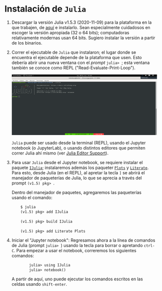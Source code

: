 # Instalación de `Julia`

1. Descargar la versión Julia v1.5.3 (2020-11-09) para la plataforma en la que trabajen, de [aquí](https://julialang.org/downloads/) e instalarlo. Sean especialmente cuidadosos en escoger la versión apropiada (32 o 64 bits); computadoras relativamente modernas usan 64 bits. Sugiero instalar la versión a partir de los binarios.

2. Correr el ejecutable de `Julia` que instalaron; el lugar donde se encuentra el ejecutable depende de la plataforma que usen. Esto debería abrir una nueva ventana con el *prompt* `julia> `; esta ventana también se conoce como REPL ("Read-Evaluate-Print-Loop").

   <img src="../imagenes/julia.png" alt="alt text" width="700" height="200"/>

   `Julia` puede ser usado desde la terminal (REPL), usando el Jupyter notebook (o JupyterLab), o usando distintos editores que permiten correr Julia ahí mismo (ver [Julia Editor Support](https://github.com/JuliaEditorSupport)).

3. Para usar `Julia` desde el Jupyter notebook, se requiere instalar el paquete [`IJulia`](https://github.com/JuliaLang/IJulia.jl); instalaremos además los paqueter [`Plots`](https://github.com/JuliaPlots/Plots.jl) y [`Literate`](https://github.com/fredrikekre/Literate.jl). Para esto, desde Julia (en el REPL), al apretar la tecla `]` se abrirá el manejador de paqueterías de Julia, lo que se aprecia a través del prompt `(v1.5) pkg> `.

   Dentro del manejador de paquetes, agregaremos las paqueterías usando el comando:
	```
		$ julia
		(v1.5) pkg> add IJulia

		(v1.5) pkg> build IJulia

		(v1.5) pkg> add Literate Plots
	```

4. Iniciar el "Jupyter notebook": Regresamos ahora a la línea de comandos de
Julia (prompt `julia> `) usando la tecla para borrar o apretando `ctrl-C`. Para
empezar a usar el notebook, correremos los siguientes comandos:
	```
	        julia> using IJulia
			julia> notebook()
	```

   A partir de aquí, uno puede ejecutar los comandos escritos en las celdas usando `shift-enter`.
